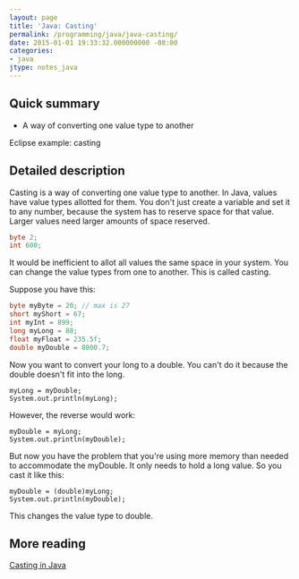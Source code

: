 ```yaml
---
layout: page
title: 'Java: Casting'
permalink: /programming/java/java-casting/
date: 2015-01-01 19:33:32.000000000 -08:00
categories:
- java
jtype: notes_java
---
```


## Quick summary

* A way of converting one value type to another

Eclipse example: casting

## Detailed description

Casting is a way of converting one value type to another. In Java, values have value types allotted for them. You don't just create a variable and set it to any number, because the system has to reserve space for that value. Larger values need larger amounts of space reserved.

```java
byte 2;
int 600;
```

It would be inefficient to allot all values the same space in your system. You can change the value types from one to another. This is called casting.

Suppose you have this:

```java
byte myByte = 20; // max is 27
short myShort = 67;
int myInt = 899;
long myLong = 88;
float myFloat = 235.5f;
double myDouble = 8000.7;
```

Now you want to convert your long to a double. You can't do it because the double doesn't fit into the long.

```
myLong = myDouble;
System.out.println(myLong);
```

However, the reverse would work:

```
myDouble = myLong;
System.out.println(myDouble);
```

But now you have the problem that you're using more memory than needed to accommodate the myDouble. It only needs to hold a long value. So you cast it like this:

```
myDouble = (double)myLong;
System.out.println(myDouble);
```

This changes the value type to double.

## More reading

[Casting in Java](https://howtoprogramwithjava.com/java-cast/)